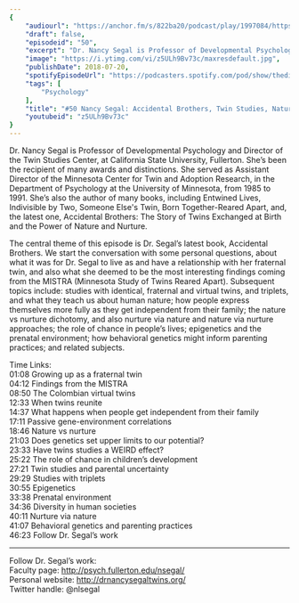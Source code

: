 ```yaml
---
{
	"audiourl": "https://anchor.fm/s/822ba20/podcast/play/1997084/https%3A%2F%2Fd3ctxlq1ktw2nl.cloudfront.net%2Fproduction%2F2018-11-28%2F7647974-44100-2-a48578569213b.mp3",
	"draft": false,
	"episodeid": "50",
	"excerpt": "Dr. Nancy Segal is Professor of Developmental Psychology and Director of the Twin Studies Center, at California State University, Fullerton. She’s been the recipient of many awards and distinctions. She served as Assistant Director of the Minnesota Center for Twin and Adoption Research, in the Department of Psychology at the University of Minnesota, from 1985 to 1991. She’s also the author of many books, including Entwined Lives, Indivisible by Two, Someone Else's Twin, Born Together-Reared Apart, and, the latest one, Accidental Brothers: The Story of Twins Exchanged at Birth and the Power of Nature and Nurture.",
	"image": "https://i.ytimg.com/vi/z5ULh9Bv73c/maxresdefault.jpg",
	"publishDate": 2018-07-20,
	"spotifyEpisodeUrl": "https://podcasters.spotify.com/pod/show/thedissenter/episodes/50-Nancy-Segal-Accidental-Brothers--Twin-Studies--Nature-and-Nurture--Epigenetics--More-e2reqs",
	"tags": [
		"Psychology"
	],
	"title": "#50 Nancy Segal: Accidental Brothers, Twin Studies, Nature and Nurture, Epigenetics & More",
	"youtubeid": "z5ULh9Bv73c"
}
---
```

Dr. Nancy Segal is Professor of Developmental Psychology and Director of the Twin Studies Center, at California State University, Fullerton. She’s been the recipient of many awards and distinctions. She served as Assistant Director of the Minnesota Center for Twin and Adoption Research, in the Department of Psychology at the University of Minnesota, from 1985 to 1991. She’s also the author of many books, including Entwined Lives, Indivisible by Two, Someone Else's Twin, Born Together-Reared Apart, and, the latest one, Accidental Brothers: The Story of Twins Exchanged at Birth and the Power of Nature and Nurture.

The central theme of this episode is Dr. Segal’s latest book, Accidental Brothers. We start the conversation with some personal questions, about what it was for Dr. Segal to live as and have a relationship with her fraternal twin, and also what she deemed to be the most interesting findings coming from the MISTRA (Minnesota Study of Twins Reared Apart). Subsequent topics include: studies with identical, fraternal and virtual twins, and triplets, and what they teach us about human nature; how people express themselves more fully as they get independent from their family; the nature vs nurture dichotomy, and also nurture via nature and nature via nurture approaches; the role of chance in people’s lives; epigenetics and the prenatal environment; how behavioral genetics might inform parenting practices; and related subjects.  
 
Time Links:  
<time>01:08</time> Growing up as a fraternal twin  
<time>04:12</time> Findings from the MISTRA    
<time>08:50</time> The Colombian virtual twins   
<time>12:33</time> When twins reunite   
<time>14:37</time> What happens when people get independent from their family    
<time>17:11</time> Passive gene-environment correlations    
<time>18:46</time> Nature vs nurture    
<time>21:03</time> Does genetics set upper limits to our potential?    
<time>23:33</time> Have twins studies a WEIRD effect?    
<time>25:22</time> The role of chance in children’s development  
<time>27:21</time> Twin studies and parental uncertainty  
<time>29:29</time> Studies with triplets  
<time>30:55</time> Epigenetics  
<time>33:38</time> Prenatal environment  
<time>34:36</time> Diversity in human societies  
<time>40:11</time> Nurture via nature  
<time>41:07</time> Behavioral genetics and parenting practices  
<time>46:23</time> Follow Dr. Segal’s work

---

Follow Dr. Segal’s work:  
Faculty page: http://psych.fullerton.edu/nsegal/  
Personal website: http://drnancysegaltwins.org/  
Twitter handle: @nlsegal
